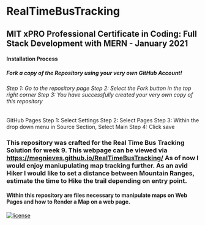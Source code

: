 # RealTimeBusTracking
## MIT xPRO Professional Certificate in Coding: Full Stack Development with MERN - January 2021

#### Installation Process
##### Fork a copy of the Repository using your very own GitHub Account!
###### Step 1: Go to the repository page Step 2: Select the Fork button in the top right corner Step 3: You have successfully created your very own copy of this repository
GitHub Pages
Step 1: Select Settings Step 2: Select Pages Step 3: Within the drop down menu in Source Section, Select Main Step 4: Click save


### This repository was crafted for the Real Time Bus Tracking Solution for week 9. This webpage can be viewed via https://megnieves.github.io/RealTimeBusTracking/ As of now I would enjoy maniupulating map tracking further. As an avid Hiker I would like to set a distance between Mountain Ranges, estimate the time to Hike the trail depending on entry point. 
#### Within this repository are files necessary to manipulate maps on Web Pages and how to Render a Map on a web page.



[![license](https://img.shields.io/github/license/DAVFoundation/captain-n3m0.svg?style=flat-square)](https://github.com/MegNieves/RealTimeBusTracking/blob/c033c9d43f08a7437dd6ad0b9e87decd46ea5510/LICENSE)
